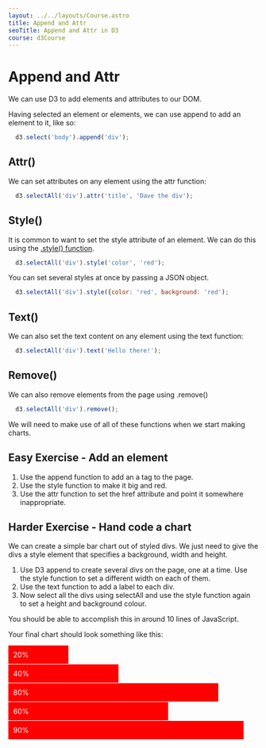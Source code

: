 ```yaml
---
layout: ../../layouts/Course.astro
title: Append and Attr
seoTitle: Append and Attr in D3
course: d3Course
---
```




# Append and Attr

We can use D3 to add elements and attributes to our DOM.

Having selected an element or elements, we can use append to add an element to it, like so:

```js
  d3.select('body').append('div');
```





## Attr()

We can set attributes on any element using the attr function:

```js
  d3.selectAll('div').attr('title', 'Dave the div');
```





## Style()

It is common to want to set the style attribute of an element. We can do this using the [.style() function](https://github.com/mbostock/d3/wiki/Selections#style).

```js
  d3.selectAll('div').style('color', 'red');
```





You can set several styles at once by passing a JSON object.

```js
  d3.selectAll('div').style({color: 'red', background: 'red');
```





## Text()

We can also set the text content on any element using the text function:

```js
  d3.selectAll('div').text('Hello there!');
```





## Remove()

We can also remove elements from the page using .remove()

```js
  d3.selectAll('div').remove();
```





We will need to make use of all of these functions when we start making charts.




## Easy Exercise - Add an element

1. Use the append function to add an a tag to the page.
2. Use the style function to make it big and red.
3. Use the attr function to set the href attribute and point it somewhere inappropriate.




## Harder Exercise - Hand code a chart

We can create a simple bar chart out of styled divs. We just need to give the divs a style element that specifies a background, width and height.

1. Use D3 append to create several divs on the page, one at a time. Use the style function to set a different width on each of them.
2. Use the text function to add a label to each div.
2. Now select all the divs using selectAll and use the style function again to set a height and background colour.

You should be able to accomplish this in around 10 lines of JavaScript.

Your final chart should look something like this:

<div style= 'padding:10px; width:20%; margin:1px 0; color:white; background:red'>20%</div>
<div style= 'padding:10px; width:40%; margin:1px 0; color:white; background:red'>40%</div>
<div style= 'padding:10px; width:80%; margin:1px 0; color:white; background:red'>80%</div>
<div style= 'padding:10px; width:60%; margin:1px 0; color:white; background:red'>60%</div>
<div style= 'padding:10px; width:90%; margin:1px 0; color:white; background:red'>90%</div>
